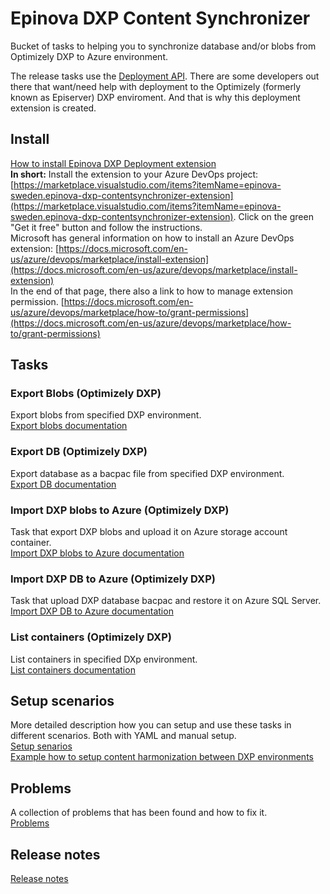 # Epinova DXP Content Synchronizer
Bucket of tasks to helping you to synchronize database and/or blobs from Optimizely DXP to Azure environment. 




The release tasks use the [Deployment API](https://world.optimizely.com/documentation/developer-guides/digital-experience-platform/deploying/optimizely-digital-experience-cloud-deployment-api/). There are some developers out there that want/need help with deployment to the Optimizely (formerly known as Episerver) DXP enviroment. And that is why this deployment extension is created. 
  
## Install 
[How to install Epinova DXP Deployment extension](documentation/InstallDxpExtension.md)  
**In short:**
Install the extension to your Azure DevOps project: [https://marketplace.visualstudio.com/items?itemName=epinova-sweden.epinova-dxp-contentsynchronizer-extension](https://marketplace.visualstudio.com/items?itemName=epinova-sweden.epinova-dxp-contentsynchronizer-extension). Click on the green "Get it free" button and follow the instructions.  
Microsoft has general information on how to install an Azure DevOps extension:  [https://docs.microsoft.com/en-us/azure/devops/marketplace/install-extension](https://docs.microsoft.com/en-us/azure/devops/marketplace/install-extension)  
In the end of that page, there also a link to how to manage extension permission. [https://docs.microsoft.com/en-us/azure/devops/marketplace/how-to/grant-permissions](https://docs.microsoft.com/en-us/azure/devops/marketplace/how-to/grant-permissions)  

## Tasks ##

### Export Blobs (Optimizely DXP) ###
Export blobs from specified DXP environment.  
[Export blobs documentation](documentation/ExportBlobs.md)  

### Export DB (Optimizely DXP) ###
Export database as a bacpac file from specified DXP environment.  
[Export DB documentation](documentation/ExportDb.md)  

### Import DXP blobs to Azure (Optimizely DXP) ###
Task that export DXP blobs and upload it on Azure storage account container.  
[Import DXP blobs to Azure documentation](documentation/ImportDxpBlobsToAzure.md)  

### Import DXP DB to Azure (Optimizely DXP) ###
Task that upload DXP database bacpac and restore it on Azure SQL Server.  
[Import DXP DB to Azure documentation](documentation/ImportDxpDbToAzure.md)  

### List containers (Optimizely DXP) ###
List containers in specified DXp environment.  
[List containers documentation](documentation/ListContainers.md)  

## Setup scenarios ##
More detailed description how you can setup and use these tasks in different scenarios. Both with YAML and manual setup.  
[Setup senarios](documentation/SetupScenarios.md)  
[Example how to setup content harmonization between DXP environments](documentation/ContentHarmonization.md)
  
## Problems ##
A collection of problems that has been found and how to fix it.  
[Problems](documentation/Problems.md)

## Release notes ##
[Release notes](src/ReleaseNotes.md)


